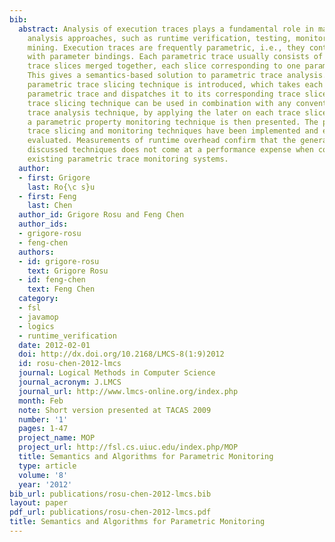 ```yaml
---
bib:
  abstract: Analysis of execution traces plays a fundamental role in many program
    analysis approaches, such as runtime verification, testing, monitoring, and specification
    mining. Execution traces are frequently parametric, i.e., they contain events
    with parameter bindings. Each parametric trace usually consists of many meaningful
    trace slices merged together, each slice corresponding to one parameter binding.
    This gives a semantics-based solution to parametric trace analysis. A general-purpose
    parametric trace slicing technique is introduced, which takes each event in the
    parametric trace and dispatches it to its corresponding trace slices. This parametric
    trace slicing technique can be used in combination with any conventional, non-parametric
    trace analysis technique, by applying the later on each trace slice. As an instance,
    a parametric property monitoring technique is then presented. The presented parametric
    trace slicing and monitoring techniques have been implemented and extensively
    evaluated. Measurements of runtime overhead confirm that the generality of the
    discussed techniques does not come at a performance expense when compared with
    existing parametric trace monitoring systems.
  author:
  - first: Grigore
    last: Ro{\c s}u
  - first: Feng
    last: Chen
  author_id: Grigore Rosu and Feng Chen
  author_ids:
  - grigore-rosu
  - feng-chen
  authors:
  - id: grigore-rosu
    text: Grigore Rosu
  - id: feng-chen
    text: Feng Chen
  category:
  - fsl
  - javamop
  - logics
  - runtime_verification
  date: 2012-02-01
  doi: http://dx.doi.org/10.2168/LMCS-8(1:9)2012
  id: rosu-chen-2012-lmcs
  journal: Logical Methods in Computer Science
  journal_acronym: J.LMCS
  journal_url: http://www.lmcs-online.org/index.php
  month: Feb
  note: Short version presented at TACAS 2009
  number: '1'
  pages: 1-47
  project_name: MOP
  project_url: http://fsl.cs.uiuc.edu/index.php/MOP
  title: Semantics and Algorithms for Parametric Monitoring
  type: article
  volume: '8'
  year: '2012'
bib_url: publications/rosu-chen-2012-lmcs.bib
layout: paper
pdf_url: publications/rosu-chen-2012-lmcs.pdf
title: Semantics and Algorithms for Parametric Monitoring
---
```

